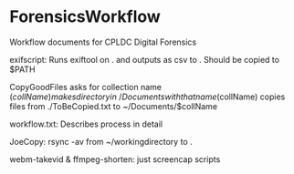 # ForensicsWorkflow
Workflow documents for CPLDC Digital Forensics 

exifscript:
	Runs exiftool on . and outputs as csv to .
	Should be copied to $PATH

CopyGoodFiles
	asks for collection name ($collName)
	makes directory in ~/Documents with that name ($collName)
	copies files from ./ToBeCopied.txt to ~/Documents/$collName
	
workflow.txt:
	Describes process in detail

JoeCopy: 
	rsync -av from ~/workingdirectory to .

webm-takevid & ffmpeg-shorten: 
	just screencap scripts

